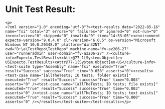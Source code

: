 # Unit Test Result:  
    <p>
    <?xml version="1.0" encoding="utf-8"?><test-results date="2022-05-16" name="fsi" total="3" errors="0" failures="0" ignored="0" not-run="0" inconclusive="0" skipped="0" invalid="0" time="14:53:05"><environment expecto-version="9.0.4.0" clr-version="6.0.5" os-version="Microsoft Windows NT 10.0.20348.0" platform="Win32NT" cwd="D:\a\TestRepo\TestRepo" machine-name="fv-az206-27" user="runneradmin" user-domain="fv-az206-27" /><culture-info>Expecto.TestResults+xAttr@77-1[System.Object]en-USExpecto.TestResults+xAttr@77-1[System.Object]en-US</culture-info><test-suite type="Assembly" name="fsi" executed="True" result="Success" success="True" time="0.058" asserts="0"><results><test-case name="[allTheTests; IO tests; folder exists]" executed="True" result="Success" success="True" time="0.003" asserts="0" /><test-case name="[allTheTests; IO tests; file exists]" executed="True" result="Success" success="True" time="0.003" asserts="0" /><test-case name="[allTheTests; IO tests; text exists]" executed="True" result="Success" success="True" time="0.000" asserts="0" /></results></test-suite></test-results></p>